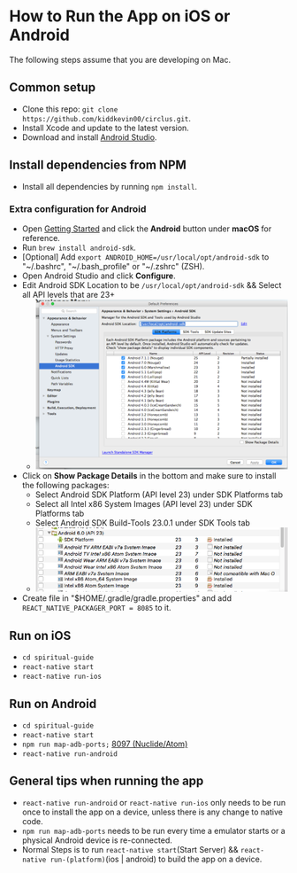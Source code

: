 How to Run the App on iOS or Android
====================================

The following steps assume that you are developing on Mac.

## Common setup
  - Clone this repo: `git clone https://github.com/kiddkevin00/circlus.git`.
  - Install Xcode and update to the latest version.
  - Download and install [Android Studio](https://developer.android.com/studio/index.html).

## Install dependencies from NPM
  - Install all dependencies by running `npm install`.

### Extra configuration for Android
  - Open [Getting Started](http://facebook.github.io/react-native/docs/getting-started.html) and click the **Android** button under **macOS** for reference.
  - Run `brew install android-sdk`.
  - [Optional] Add `export ANDROID_HOME=/usr/local/opt/android-sdk` to "~/.bashrc", "~/.bash_profile" or "~/.zshrc" (ZSH).
  - Open Android Studio and click **Configure**.
  - Edit Android SDK Location to be `/usr/local/opt/android-sdk` && Select all API levels that are 23+
     - ![Set Path](./doc/assets/SetPath.png)
  - Click on **Show Package Details** in the bottom and make sure to install the following packages:
     - Select Android SDK Platform (API level 23) under SDK Platforms tab
     - Select all Intel x86 System Images (API level 23) under SDK Platforms tab
     - Select Android SDK Build-Tools 23.0.1 under SDK Tools tab
     - ![Install Correct Images](./doc/assets/SdkManager.png)
  - Create file in "$HOME/.gradle/gradle.properties" and add `REACT_NATIVE_PACKAGER_PORT = 8085` to it.

## Run on iOS
  - `cd spiritual-guide`
  - `react-native start`
  - `react-native run-ios`

## Run on Android
  - `cd spiritual-guide`
  - `react-native start`
  - `npm run map-adb-ports;` [8097 (Nuclide/Atom)](https://github.com/facebook/nuclide/issues/408)
  - `react-native run-android`

## General tips when running the app
- `react-native run-android` or `react-native run-ios` only needs to be run once to install the app on a device, unless there is any change to native code.
- `npm run map-adb-ports` needs to be run every time a emulator starts or a physical Android device is re-connected.
- Normal Steps is to run `react-native start`(Start Server) && `react-native run-(platform)`(ios | android) to build the app on a device.
